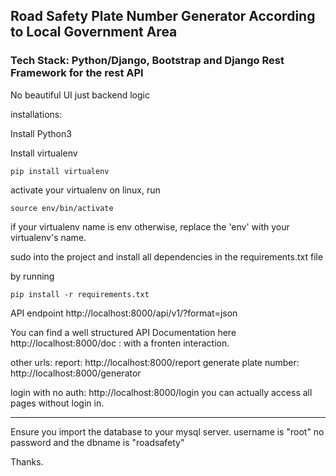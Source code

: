 ## Road Safety Plate Number Generator According to Local Government Area

### Tech Stack: Python/Django, Bootstrap and Django Rest Framework for the rest API

<p> No beautiful UI just  backend logic</p>

installations:

Install Python3

Install virtualenv

`pip install virtualenv`

activate your virtualenv on linux, run

```
source env/bin/activate

```

if your virtualenv name is env
otherwise, replace the 'env' with your virtualenv's name.

sudo into the project and install all dependencies in the requirements.txt file

by running

```
pip install -r requirements.txt

```

API endpoint
http://localhost:8000/api/v1/?format=json

You can find a well structured API Documentation here http://localhost:8000/doc : with a fronten interaction.

other urls:
report: http://localhost:8000/report
generate plate number: http://localhost:8000/generator

login with no auth: http://localhost:8000/login
you can actually access all pages without login in.

---

Ensure you import the database to your mysql server.
username is "root" no password and the dbname is "roadsafety"

Thanks.
